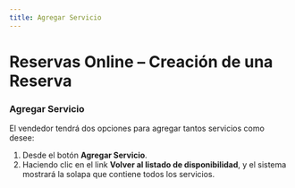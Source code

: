 ```yaml
---
title: Agregar Servicio
---
```


# Reservas Online – Creación de una Reserva

### Agregar Servicio

El vendedor tendrá dos opciones para agregar tantos servicios como desee:

1. Desde el botón **Agregar Servicio**.  
2. Haciendo clic en el link **Volver al listado de disponibilidad**, y el sistema mostrará la solapa que contiene todos los servicios.

<!-- ![Agregar Servicio](/img/reservas-online/agregar-servicio.png) -->
